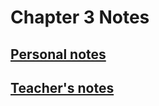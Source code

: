 # **Chapter 3 Notes**

## [**Personal notes**](/notes/MATH18/CH3/CH3notes/personal/)
## [**Teacher's notes**](/notes/MATH18/CH3/CH3notes/teacher/)